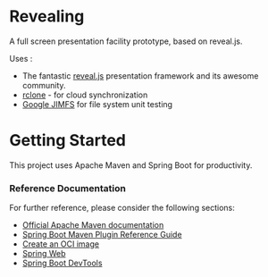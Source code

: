 # Revealing

A full screen presentation facility prototype, based on reveal.js.

Uses :
* The fantastic [reveal.js](https://revealjs.com/) presentation framework and its awesome community.
* [rclone](https://rclone.org/) - for cloud synchronization
* [Google JIMFS](https://github.com/google/jimfs) for file system unit testing


# Getting Started

This project uses Apache Maven and Spring Boot for productivity.

### Reference Documentation
For further reference, please consider the following sections:

* [Official Apache Maven documentation](https://maven.apache.org/guides/index.html)
* [Spring Boot Maven Plugin Reference Guide](https://docs.spring.io/spring-boot/docs/2.3.0.RELEASE/maven-plugin/reference/html/)
* [Create an OCI image](https://docs.spring.io/spring-boot/docs/2.3.0.RELEASE/maven-plugin/reference/html/#build-image)
* [Spring Web](https://docs.spring.io/spring-boot/docs/2.3.0.RELEASE/reference/htmlsingle/#boot-features-developing-web-applications)
* [Spring Boot DevTools](https://docs.spring.io/spring-boot/docs/2.3.0.RELEASE/reference/htmlsingle/#using-boot-devtools)

